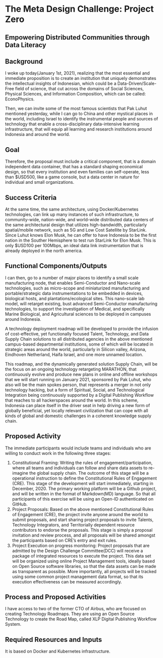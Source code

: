 # The Meta Design Challenge: Project Zero
## Empowering Distributed Communities through Data Literacy


## Background
I woke up today(January 1st, 2021), realizing that the most essential and immediate proposition is to create an institution that uniquely demonstrates the intellectual insights of Indonesian, which could be a Data-Driven/Scale-Free field of science, that cut across the domains of Social Sciences, Physical Sciences, and Information Composition, which can be called: EconoPhysics.

Then, we can invite some of the most famous scientists that Pak Luhut mentioned yesterday, while I can go to China and other mystical places in the world, including Israel to identify the instrumental people and sources of technology that enable a cross-disciplinary data-intensive learning infrastructure, that will equip all learning and research institutions around Indonesia and around the world.

## Goal
Therefore, the proposal must include a critical component, that is a domain independent data container, that has a standard shaping economical design, so that every institution and even families can self-operate, less than $USD500, like a game console, but a data center in nature for individual and small organizations.

## Success Criteria
At the same time, the same architecture, using Docker/Kubernetes technologies, can link up many instances of such infrastructure, to community-wide, nation-wide, and world-wide distributed data centers of the same architectural design that utilizes high-bandwidth, particularly spatial/mobile network, such as 5G and Low Cost Satellite by StarLink. Since Luhut knows Elon Musk, he can offer to have Indonesia to be the first nation in the Souther Hemisphere to test run StarLink for Elon Musk. This is only $USD100 per 100Mbps, an ideal data link instrumentation that is already deployed in the north america.

## Functional Components/Outputs

I can then, go to a number of major places to identify a small scale manufacturing node, that enables Semi-Conductor and Nano-scale technologies, such as micro-scope and miniaturized manufacturing and portable/strategic data instrumentations to be embedded in devices, biological hosts, and plantations/ecological sites. This nano-scale lab model, will retarget existing, bust advanced Semi-Conductor manufacturing technologies, to support the investigation of Medical, and specifically Marine Biological, and Agricultural sciences to be deployed in campuses around Indonesia.

A technology deployment roadmap will be developed to provide the infusion of cost-effective, yet functionally focused Talent, Technology, and Data Supply Chain solutions to all distributed agencies in the above mentioned campus-based departmental institutions, some of which will be located in strategic areas around the world, particularly in Silicon valley, Arizona, Eindhoven Netherland, Haifa Israel, and one more unnamed location.

This roadmap, and the dynamically generated solution Supply Chain, will be the focus on an ongoing technology retargeting MARATHON, that continuously evolve and produce new plans in online and offline workshops that we will start running on January 2021, sponsored by Pak Luhut, who also will be the main spokes person, that represents a merger in not only technology hacking, but a form of Spiritual, Social, and Technological Integration being continuously supported by a Digital Publishing Workflow that reaches to all hackerspaces around the world. In this scheme, Indonesia can place itself in the driver seat in help driving a new form of globally beneficial, yet locally relevant civilization that can cope with all kinds of global and domestic challenges in a coherent knowledge supply chain.

## Proposed Activity
The immediate participants would include teams and individuals who are willing to conduct work in the following three stages:
1. Constitutional Framing: Writing the rules of engagement/participation, where all teams and individuals can follow and share data assets to re-imagine the global supply chain. The outcome of this stage will be a operational instruction to define the Constitutional Rules of Engagement (CRE). This stage of the development will start immediately, starting in December, 2020. The primary working platform will be a Github project, and will be written in the format of Markdown(MD) language. So that all participants of this exercise will be using an Open-ID authenticated on GitHub.
1. Project Proposals: Based on the above mentioned Constitutional Rules of Engagement (CRE), the project invite anyone around the world to submit proposals, and start sharing project proposals to invite Talents, Technology Integrators, and Territorially dependent resource contributors to endorse the proposals. This stage is simply a proposal invitation and review process, and all proposals will be shared amongst the participants based on CRE’s entry and exit rules.
1. Project Execution on progress monitoring: Project proposals that are admitted by the Design Challenge Committee(DCC) will receive a package of integrated resources to execute the project. This data set will be organized using online Project Management tools, ideally based on Open Source software libraries, so that the data assets can be made as transparent as possible. More importantly, all projects will be tracked using some common project management data format, so that its execution effectiveness can be measured accordingly.

## Process and Proposed Activities

I have access to two of the former CTO of Airbus, who are focused on creating Technology Roadmaps. They are using an Open Source Technology to create the Road Map, called XLP Digital Publishing Workflow System.

## Required Resources and Inputs
It is based on Docker and Kubernetes infrastructure.

